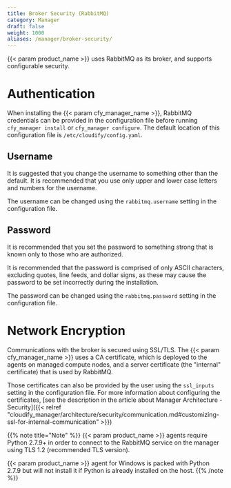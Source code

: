 ```yaml
---
title: Broker Security (RabbitMQ)
category: Manager
draft: false
weight: 1000
aliases: /manager/broker-security/
---
```


{{< param product_name >}} uses RabbitMQ as its broker, and supports configurable security.

# Authentication

When installing the {{< param cfy_manager_name >}}, RabbitMQ credentials can be provided in the configuration file before running `cfy_manager install` or `cfy_manager configure`. The default location of this configuration file is `/etc/cloudify/config.yaml`.

## Username

It is suggested that you change the username to something other than the default. It is recommended that you use only upper and lower case letters and numbers for the username.

The username can be changed using the `rabbitmq.username` setting in the configuration file.

## Password

It is recommended that you set the password to something strong that is known only to those who are authorized.

It is recommended that the password is comprised of only ASCII characters, excluding quotes, line feeds, and dollar signs, as these may cause the password to be set incorrectly during the installation.

The password can be changed using the `rabbitmq.password` setting in the configuration file.

# Network Encryption

Communications with the broker is secured using SSL/TLS. The {{< param cfy_manager_name >}} uses a CA certificate, which is deployed to the agents on managed compute nodes, and a server certificate (the "internal" certificate) that is used by RabbitMQ.

Those certificates can also be provided by the user using the `ssl_inputs` setting in the configuration file. For more information about configuring the certificates, [see the description in the article about Manager Architecture - Security]({{< relref "cloudify_manager/architecture/security/communication.md#customizing-ssl-for-internal-communication" >}})


{{% note title="Note" %}}
{{< param product_name >}} agents require Python 2.7.9+ in order to connect to the RabbitMQ service on the manager using TLS 1.2 (recommended TLS version).

{{< param product_name >}} agent for Windows is packed with Python 2.7.9 but will not install it if Python is already installed on the host.
{{% /note %}}
